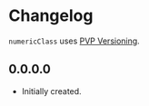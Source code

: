 # Changelog

`numericClass` uses [PVP Versioning][1].

## 0.0.0.0

* Initially created.

[1]: https://pvp.haskell.org
